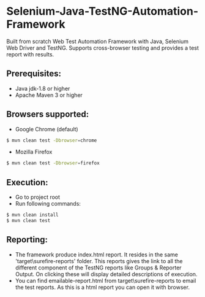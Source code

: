 # Selenium-Java-TestNG-Automation-Framework

Built from scratch Web Test Automation Framework with Java, Selenium Web Driver and TestNG.
Supports cross-browser testing and provides a test report with results.

Prerequisites:
---------------
*	Java jdk-1.8 or higher
*	Apache Maven 3 or higher


Browsers supported:
---------------
*   Google Chrome (default)
```sh
$ mvn clean test -Dbrowser=chrome
```
*   Mozilla Firefox
```sh
$ mvn clean test -Dbrowser=firefox
```

Execution:
---------------
*	Go to project root
*   Run following commands:
```sh
$ mvn clean install
$ mvn clean test
```


Reporting:
---------------
*  The framework produce index.html report. It resides in the same 'target\surefire-reports' folder. This reports gives the link to all the different component of the TestNG reports like Groups & Reporter Output. On clicking these will display detailed descriptions of execution.
*  You can find emailable-report.html from target\surefire-reports to email the test reports. As this is a html report you can open it with browser.
